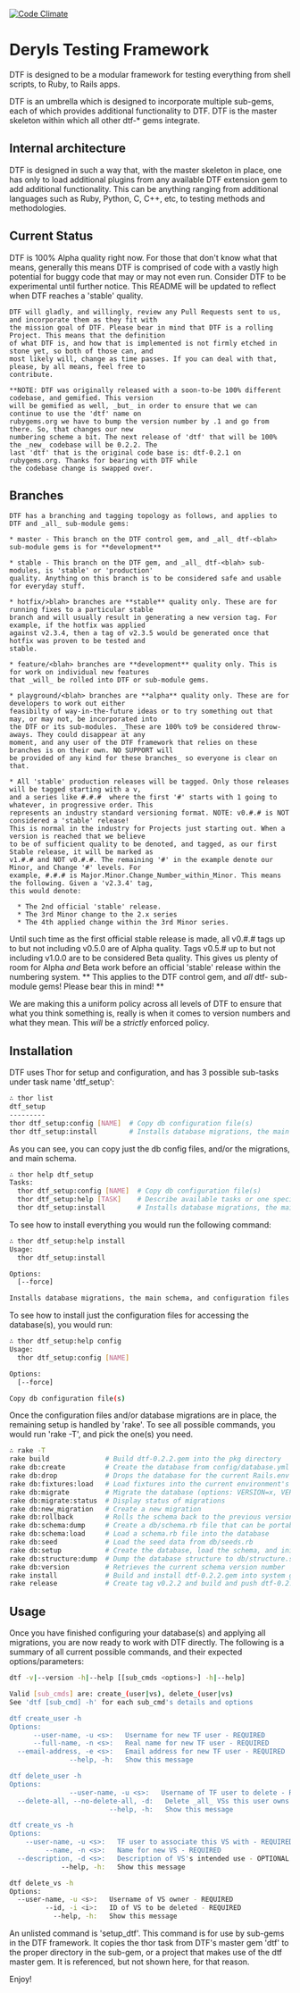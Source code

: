 [![Code
Climate](https://codeclimate.com/badge.png)](https://codeclimate.com/github/dtf-gems/dtf)

# Deryls Testing Framework

DTF is designed to be a modular framework for testing everything from shell scripts, to Ruby, to Rails apps.

DTF is an umbrella which is designed to incorporate multiple sub-gems, each of which provides additional
functionality to DTF. DTF is the master skeleton within which all other dtf-* gems integrate.

## Internal architecture

DTF is designed in such a way that, with the master skeleton in place, one has only to load additional plugins
from any available DTF extension gem to add additional functionality. This can be anything ranging from
additional languages such as Ruby, Python, C, C++, etc, to testing methods and methodologies.

## Current Status

DTF is 100% Alpha quality right now. For those that don't know what that means, generally this means DTF is
    comprised of code with a vastly high potential for buggy code that may or may not even run. Consider DTF
    to be experimental until further notice. This README will be updated to reflect when DTF reaches a
    'stable' quality.

    DTF will gladly, and willingly, review any Pull Requests sent to us, and incorporate them as they fit with
    the mission goal of DTF. Please bear in mind that DTF is a rolling Project. This means that the definition
    of what DTF is, and how that is implemented is not firmly etched in stone yet, so both of those can, and
    most likely will, change as time passes. If you can deal with that, please, by all means, feel free to
    contribute.

    **NOTE: DTF was originally released with a soon-to-be 100% different codebase, and gemified. This version
    will be gemified as well, _but_ in order to ensure that we can continue to use the 'dtf' name on
    rubygems.org we have to bump the version number by .1 and go from there. So, that changes our new
    numbering scheme a bit. The next release of 'dtf' that will be 100% the _new_ codebase will be 0.2.2. The
    last 'dtf' that is the original code base is: dtf-0.2.1 on rubygems.org. Thanks for bearing with DTF while
    the codebase change is swapped over.

## Branches

    DTF has a branching and tagging topology as follows, and applies to DTF and _all_ sub-module gems:

    * master - This branch on the DTF control gem, and _all_ dtf-<blah> sub-module gems is for **development**
    
    * stable - This branch on the DTF gem, and _all_ dtf-<blah> sub-modules, is 'stable' or 'production'
    quality. Anything on this branch is to be considered safe and usable for everyday stuff.

    * hotfix/>blah> branches are **stable** quality only. These are for running fixes to a particular stable
    branch and will usually result in generating a new version tag. For example, if the hotfix was applied
    against v2.3.4, then a tag of v2.3.5 would be generated once that hotfix was proven to be tested and
    stable.

    * feature/<blah> branches are **development** quality only. This is for work on individual new features
    that _will_ be rolled into DTF or sub-module gems.

    * playground/<blah> branches are **alpha** quality only. These are for developers to work out either
    feasibilty of way-in-the-future ideas or to try something out that may, or may not, be incorporated into
    the DTF or its sub-modules. _These are 100% to9 be considered throw-aways. They could disappear at any
    moment, and any user of the DTF framework that relies on these branches is on their own. NO SUPPORT will
    be provided of any kind for these branches_ so everyone is clear on that.

    * All 'stable' production releases will be tagged. Only those releases will be tagged starting with a v,
    and a series like #.#.#  where the first '#' starts with 1 going to whatever, in progressive order. This
    represents an industry standard versioning format. NOTE: v0.#.# is NOT considered a 'stable' release!
    This is normal in the industry for Projects just starting out. When a version is reached that we believe
    to be of sufficient quality to be denoted, and tagged, as our first Stable release, it will be marked as
    v1.#.# and NOT v0.#.#. The remaining '#' in the example denote our Minor, and Change '#' levels. For
    example, #.#.# is Major.Minor.Change_Number_within_Minor. This means the following. Given a 'v2.3.4' tag,
    this would denote:
    
      * The 2nd official 'stable' release.
      * The 3rd Minor change to the 2.x series
      * The 4th applied change within the 3rd Minor series.

Until such time as the first official stable release is made, all v0.#.# tags up to but not including v0.5.0
are of Alpha quality. Tags v0.5.# up to but not including v1.0.0 are to be considered Beta quality. This gives
us plenty of room for Alpha _and_ Beta work before an official 'stable' release within the numbering system.
** This applies to the DTF control gem, and _all_ dtf-<blah> sub-module gems! Please bear this in mind! **

We are making this a uniform policy across all levels of DTF to ensure that what you think something is,
really is when it comes to version numbers and what they mean. This _will_ be a _strictly_ enforced policy.


## Installation
DTF uses Thor for setup and configuration, and has 3 possible sub-tasks under task name 'dtf_setup':

```sh
∴ thor list
dtf_setup
---------
thor dtf_setup:config [NAME]  # Copy db configuration file(s)
thor dtf_setup:install        # Installs database migrations, the main schema, and configuration files
```

As you can see, you can copy just the db config files, and/or the migrations, and main schema.

```sh
∴ thor help dtf_setup
Tasks:
  thor dtf_setup:config [NAME]  # Copy db configuration file(s)
  thor dtf_setup:help [TASK]    # Describe available tasks or one specific task
  thor dtf_setup:install        # Installs database migrations, the main schema, and configuration files
```

To see how to install everything you would run the following command:

```sh
∴ thor dtf_setup:help install
Usage:
  thor dtf_setup:install

Options:
  [--force]  

Installs database migrations, the main schema, and configuration files
```

To see how to install just the configuration files for accessing the database(s), you would run:

```sh
∴ thor dtf_setup:help config
Usage:
  thor dtf_setup:config [NAME]

Options:
  [--force]  

Copy db configuration file(s)
```

Once the configuration files and/or database migrations are in place, the remaining setup is handled by 'rake'.
To see all possible commands, you would run 'rake -T', and pick the one(s) you need.

```sh
∴ rake -T
rake build              # Build dtf-0.2.2.gem into the pkg directory
rake db:create          # Create the database from config/database.yml for the current Rails.env (use db:create:all to create all dbs i...
rake db:drop            # Drops the database for the current Rails.env (use db:drop:all to drop all databases)
rake db:fixtures:load   # Load fixtures into the current environment's database.
rake db:migrate         # Migrate the database (options: VERSION=x, VERBOSE=false).
rake db:migrate:status  # Display status of migrations
rake db:new_migration   # Create a new migration
rake db:rollback        # Rolls the schema back to the previous version (specify steps w/ STEP=n).
rake db:schema:dump     # Create a db/schema.rb file that can be portably used against any DB supported by AR
rake db:schema:load     # Load a schema.rb file into the database
rake db:seed            # Load the seed data from db/seeds.rb
rake db:setup           # Create the database, load the schema, and initialize with the seed data (use db:reset to also drop the db first)
rake db:structure:dump  # Dump the database structure to db/structure.sql. Specify another file with DB_STRUCTURE=db/my_structure.sql
rake db:version         # Retrieves the current schema version number
rake install            # Build and install dtf-0.2.2.gem into system gems
rake release            # Create tag v0.2.2 and build and push dtf-0.2.2.gem to Rubygems
```


## Usage
Once you have finished configuring your database(s) and applying all migrations, you are now ready to work with
DTF directly. The following is a summary of all current possible commands, and their expected options/parameters:

```sh
dtf -v|--version -h|--help [[sub_cmds <options>] -h|--help]

Valid [sub_cmds] are: create_(user|vs), delete_(user|vs)
See 'dtf [sub_cmd] -h' for each sub_cmd's details and options

dtf create_user -h
Options:
      --user-name, -u <s>:   Username for new TF user - REQUIRED
      --full-name, -n <s>:   Real name for new TF user - REQUIRED
  --email-address, -e <s>:   Email address for new TF user - REQUIRED
               --help, -h:   Show this message

dtf delete_user -h
Options:
               --user-name, -u <s>:   Username of TF user to delete - REQUIRED
  --delete-all, --no-delete-all, -d:   Delete _all_ VSs this user owns (default: true)
                         --help, -h:   Show this message

dtf create_vs -h
Options:
    --user-name, -u <s>:   TF user to associate this VS with - REQUIRED
         --name, -n <s>:   Name for new VS - REQUIRED
  --description, -d <s>:   Description of VS's intended use - OPTIONAL (default: )
             --help, -h:   Show this message

dtf delete_vs -h
Options:
  --user-name, -u <s>:   Username of VS owner - REQUIRED
         --id, -i <i>:   ID of VS to be deleted - REQUIRED
           --help, -h:   Show this message
```

An unlisted command is 'setup_dtf'. This command is for use by sub-gems in the DTF framework.
It copies the thor task from DTF's master gem 'dtf' to the proper directory in the sub-gem, or
a project that makes use of the dtf master gem. It is referenced, but not shown here, for that reason.

Enjoy!
